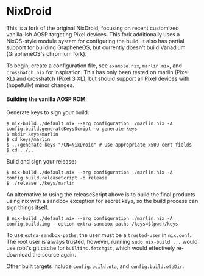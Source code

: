 # NixDroid

This is a fork of the original NixDroid, focusing on recent customized vanilla-ish AOSP targeting Pixel devices.
This fork additionally uses a NixOS-style module system for configuring the build.
It also has partial support for building GrapheneOS, but currently doesn't build Vanadium (GrapheneOS's chromium fork).

To begin, create a configuration file, see `example.nix`, `marlin.nix`, and `crosshatch.nix` for inspiration.
This has only been tested on marlin (Pixel XL) and crosshatch (Pixel 3 XL), but should support all Pixel devices with (hopefully) minor changes.

#### Building the vanilla AOSP ROM:

Generate keys to sign your build:

```console
$ nix-build ./default.nix --arg configuration ./marlin.nix -A config.build.generateKeysScript -o generate-keys
$ mkdir keys/marlin
$ cd keys/marlin
$ ../generate-keys "/CN=NixDroid" # Use appropriate x509 cert fields
$ cd ../..
```

Build and sign your release:

```console
$ nix-build ./default.nix --arg configuration ./marlin.nix -A config.build.releaseScript -o release
$ ./release ./keys/marlin
```

An alternative to using the releaseScript above is to build the final products using nix with a sandbox exception for secret keys, so the build process can sign things itself.

```console
$ nix-build ./default.nix --arg configuration ./marlin.nix -A config.build.img --option extra-sandbox-paths /keys=$(pwd)/keys
```
To use `extra-sandbox-paths`, the user must be a `trusted-user` in `nix.conf`.
The root user is always trusted, however, running `sudo nix-build ...` would use root's git cache for `builtins.fetchgit`, which would effectively re-download the source again.

Other built targets include `config.build.ota`, and `config.build.otaDir`.
